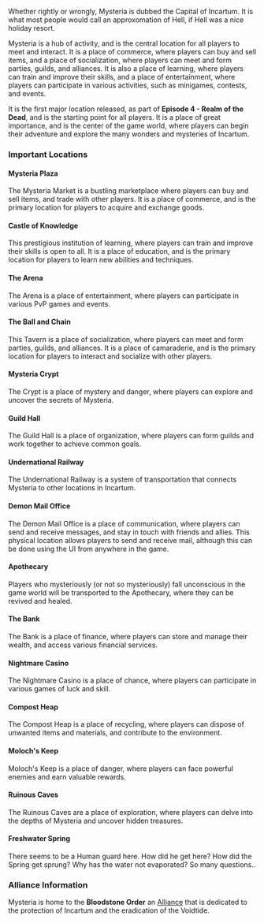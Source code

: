 Whether rightly or wrongly, Mysteria is dubbed the Capital of Incartum. It is what most people would call an approxomation of Hell, if Hell was a nice holiday resort.

Mysteria is a hub of activity, and is the central location for all players to meet and interact. It is a place of commerce, where players can buy and sell items, and a place of socialization, where players can meet and form parties, guilds, and alliances. It is also a place of learning, where players can train and improve their skills, and a place of entertainment, where players can participate in various activities, such as minigames, contests, and events.

It is the first major location released, as part of **Episode 4 - Realm of the Dead**, and is the starting point for all players. It is a place of great importance, and is the center of the game world, where players can begin their adventure and explore the many wonders and mysteries of Incartum.

### Important Locations

#### Mysteria Plaza
The Mysteria Market is a bustling marketplace where players can buy and sell items, and trade with other players. It is a place of commerce, and is the primary location for players to acquire and exchange goods.

#### Castle of Knowledge
This prestigious institution of learning, where players can train and improve their skills is open to all. It is a place of education, and is the primary location for players to learn new abilities and techniques.

#### The Arena
The Arena is a place of entertainment, where players can participate in various PvP games and events.

#### The Ball and Chain
This Tavern is a place of socialization, where players can meet and form parties, guilds, and alliances. It is a place of camaraderie, and is the primary location for players to interact and socialize with other players.

#### Mysteria Crypt
The Crypt is a place of mystery and danger, where players can explore and uncover the secrets of Mysteria.

#### Guild Hall
The Guild Hall is a place of organization, where players can form guilds and work together to achieve common goals.

#### Undernational Railway
The Undernational Railway is a system of transportation that connects Mysteria to other locations in Incartum.

#### Demon Mail Office
The Demon Mail Office is a place of communication, where players can send and receive messages, and stay in touch with friends and allies. This physical location allows players to send and receive mail, although this can be done using the UI from anywhere in the game.

#### Apothecary
Players who mysteriously (or not so mysteriously) fall unconscious in the game world will be transported to the Apothecary, where they can be revived and healed.

#### The Bank
The Bank is a place of finance, where players can store and manage their wealth, and access various financial services.

#### Nightmare Casino
The Nightmare Casino is a place of chance, where players can participate in various games of luck and skill.

#### Compost Heap
The Compost Heap is a place of recycling, where players can dispose of unwanted items and materials, and contribute to the environment.

#### Moloch's Keep
Moloch's Keep is a place of danger, where players can face powerful enemies and earn valuable rewards.

#### Ruinous Caves
The Ruinous Caves are a place of exploration, where players can delve into the depths of Mysteria and uncover hidden treasures.

#### Freshwater Spring
There seems to be a Human guard here. How did he get here? How did the Spring get sprung? Why has the water not evaporated? So many questions..


### Alliance Information
Mysteria is home to the **Bloodstone Order** an [Alliance](../mechanics/alliance.md) that is dedicated to the protection of Incartum and the eradication of the Voidtide.

